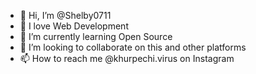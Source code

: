- 👋 Hi, I’m @Shelby0711
- 👀 I love Web Development
- 🌱 I’m currently learning Open Source
- 💞️ I’m looking to collaborate on this and other platforms
- 📫 How to reach me @khurpechi.virus on Instagram

<!---
Shelby0711/Shelby0711 is a ✨ special ✨ repository because its `README.md` (this file) appears on your GitHub profile.
You can click the Preview link to take a look at your changes.
--->

